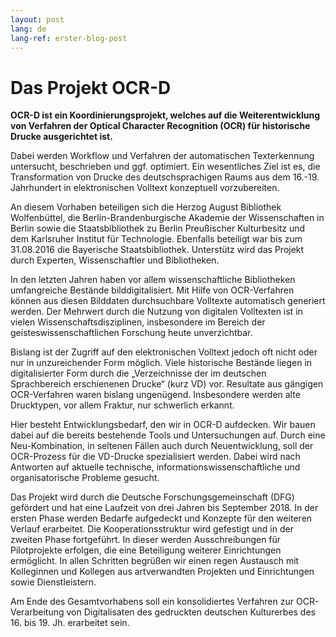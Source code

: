 ```yaml
---
layout: post
lang: de
lang-ref: erster-blog-post
---
```

# Das Projekt OCR-D

**OCR-D ist ein Koordinierungsprojekt, welches auf die Weiterentwicklung von
Verfahren der Optical Character Recognition (OCR) für historische Drucke
ausgerichtet ist.**

Dabei werden Workflow und Verfahren der automatischen Texterkennung untersucht,
beschrieben und ggf. optimiert. Ein wesentliches Ziel ist es, die
Transformation von Drucke des deutschsprachigen Raums aus dem 16.-19.
Jahrhundert in elektronischen Volltext konzeptuell vorzubereiten.

An diesem Vorhaben beteiligen sich die Herzog August Bibliothek Wolfenbüttel,
die Berlin-Brandenburgische Akademie der Wissenschaften in Berlin sowie die
Staatsbibliothek zu Berlin Preußischer Kulturbesitz und dem Karlsruher Institut
für Technologie. Ebenfalls beteiligt war bis zum 31.08.2016 die Bayerische
Staatsbibliothek. Unterstütz wird das Projekt durch Experten, Wissenschaftler
und Bibliotheken.

In den letzten Jahren haben vor allem wissenschaftliche Bibliotheken
umfangreiche Bestände bilddigitalisiert. Mit Hilfe von OCR-Verfahren können aus
diesen Bilddaten durchsuchbare Volltexte automatisch generiert werden. Der
Mehrwert durch die Nutzung von digitalen Volltexten ist in vielen
Wissenschaftsdisziplinen, insbesondere im Bereich der geisteswissenschaftlichen
Forschung heute unverzichtbar.

Bislang ist der  Zugriff auf den elektronischen Volltext jedoch oft nicht oder
nur in unzureichender Form möglich. Viele historische Bestände liegen in digitalisierter Form durch die „Verzeichnisse der im deutschen Sprachbereich erschienenen Drucke“ (kurz VD) vor. Resultate aus gängigen OCR-Verfahren waren bislang ungenügend. Insbesondere werden alte Drucktypen, vor allem Fraktur, nur schwerlich erkannt.

Hier besteht Entwicklungsbedarf, den wir in OCR-D  aufdecken. Wir bauen dabei auf die bereits bestehende Tools und Untersuchungen auf. Durch eine Neu-Kombination, in seltenen Fällen auch durch Neuentwicklung, soll der OCR-Prozess für die VD-Drucke spezialisiert werden. Dabei wird nach Antworten auf aktuelle technische, informationswissenschaftliche und organisatorische Probleme gesucht.

Das Projekt wird durch die Deutsche Forschungsgemeinschaft (DFG) gefördert und hat eine Laufzeit von drei Jahren bis September 2018. In der ersten Phase  werden Bedarfe aufgedeckt und Konzepte für den weiteren Verlauf erarbeitet. Die Kooperationsstruktur wird gefestigt und in der zweiten Phase fortgeführt.  In dieser werden Ausschreibungen für Pilotprojekte erfolgen, die eine Beteiligung weiterer Einrichtungen ermöglicht. In allen Schritten begrüßen wir einen regen Austausch mit Kolleginnen und Kollegen aus  artverwandten Projekten und Einrichtungen sowie Dienstleistern.

Am Ende des Gesamtvorhabens soll ein konsolidiertes Verfahren zur OCR-Verarbeitung von Digitalisaten des gedruckten deutschen Kulturerbes des 16. bis 19. Jh. erarbeitet sein.
